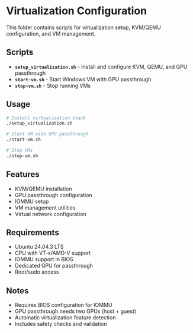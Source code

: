 # Virtualization Configuration

This folder contains scripts for virtualization setup, KVM/QEMU configuration, and VM management.

## Scripts

- **`setup_virtualization.sh`** - Install and configure KVM, QEMU, and GPU passthrough
- **`start-vm.sh`** - Start Windows VM with GPU passthrough
- **`stop-vm.sh`** - Stop running VMs

## Usage

```bash
# Install virtualization stack
./setup_virtualization.sh

# Start VM with GPU passthrough
./start-vm.sh

# Stop VMs
./stop-vm.sh
```

## Features

- KVM/QEMU installation
- GPU passthrough configuration
- IOMMU setup
- VM management utilities
- Virtual network configuration

## Requirements

- Ubuntu 24.04.3 LTS
- CPU with VT-x/AMD-V support
- IOMMU support in BIOS
- Dedicated GPU for passthrough
- Root/sudo access

## Notes

- Requires BIOS configuration for IOMMU
- GPU passthrough needs two GPUs (host + guest)
- Automatic virtualization feature detection
- Includes safety checks and validation
